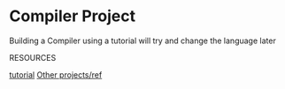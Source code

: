 # Compiler Project

Building a Compiler using a tutorial will try and change the language later 




RESOURCES

[tutorial](https://austinhenley.com/blog/teenytinycompiler1.html)
[Other projects/ref](https://austinhenley.com/blog/challengingprojects.html)
